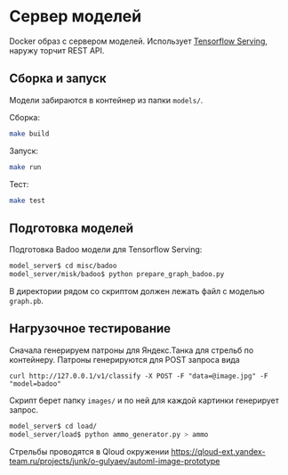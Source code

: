 # Сервер моделей

Docker образ с сервером моделей. Использует [Tensorflow Serving](https://www.tensorflow.org/serving), наружу торчит REST API. 

## Сборка и запуск

Модели забираются в контейнер из папки `models/`.

Сборка:
```bash
make build
```

Запуск:
```bash
make run
```

Тест:
```bash
make test
```

## Подготовка моделей

Подготовка Badoo модели для Tensorflow Serving:

```bash
model_server$ cd misc/badoo
model_server/misk/badoo$ python prepare_graph_badoo.py
```

В директории рядом со скриптом должен лежать файл с моделью `graph.pb`.

## Нагрузочное тестирование

Сначала генерируем патроны для Яндекс.Танка для стрельб по контейнеру. Патроны генерируются для POST запроса вида
```
curl http://127.0.0.1/v1/classify -X POST -F "data=@image.jpg" -F "model=badoo"
```

Скрипт берет папку `images/` и по ней для каждой картинки генерирует запрос.

```bash
model_server$ cd load/ 
model_server/load$ python ammo_generator.py > ammo
```

Стрельбы проводятся в Qloud окружении https://qloud-ext.yandex-team.ru/projects/junk/o-gulyaev/automl-image-prototype
